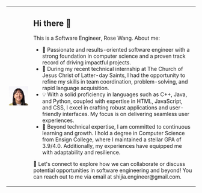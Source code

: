 <table>
  <tr>
    <td>
      <img src="./Rose_Wang.jpg" alt="Rose Wang" width="330" />
    </td>
    <td>
      <h2>Hi there 👋</h2>
      <p>This is a Software Engineer, Rose Wang. About me:</p>
      <ul>
        <li>🌟 Passionate and results-oriented software engineer with a strong foundation in computer science and a proven track record of driving impactful projects.</li>
        <li>🚀 During my recent technical internship at The Church of Jesus Christ of Latter-day Saints, I had the opportunity to refine my skills in team coordination, problem-solving, and rapid language acquisition.</li>
        <li>💡 With a solid proficiency in languages such as C++, Java, and Python, coupled with expertise in HTML, JavaScript, and CSS, I excel in crafting robust applications and user-friendly interfaces. My focus is on delivering seamless user experiences.</li>
        <li>🎯 Beyond technical expertise, I am committed to continuous learning and growth. I hold a degree in Computer Science from Ensign College, where I maintained a stellar GPA of 3.9/4.0. Additionally, my experiences have equipped me with adaptability and resilience.</li>
      </ul>
      <p>📩 Let's connect to explore how we can collaborate or discuss potential opportunities in software engineering and beyond! You can reach out to me via email at shijia.engineer@gmail.com.</p>
    </td>
  </tr>
</table>
